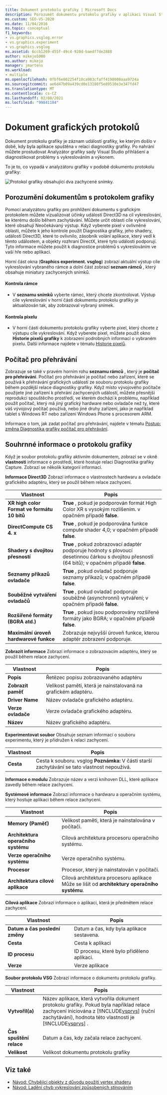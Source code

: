 ```yaml
---
title: Dokument protokolu grafiky | Microsoft Docs
description: Porozumět dokumentu protokolu grafiky v aplikaci Visual Studio, který zaznamenává události grafiky, k nimž došlo v době, kdy byla aplikace spuštěna v relaci diagnostiky grafiky.
ms.custom: SEO-VS-2020
ms.date: 11/04/2016
ms.topic: conceptual
f1_keywords:
- vs.graphics.vsglog.error
- vs.graphics.experiment
- vs.graphics.vsglog
ms.assetid: 6ccb1269-d55f-49c4-920d-baedf7de2888
author: mikejo5000
ms.author: mikejo
manager: jmartens
ms.workload:
- multiple
ms.openlocfilehash: 0fbf6e002254f10ca983cfaff4198008aaa9724a
ms.sourcegitcommit: ae6d47b09a439cd0e13180f5e89510e3e347fd47
ms.translationtype: MT
ms.contentlocale: cs-CZ
ms.lasthandoff: 02/08/2021
ms.locfileid: "99841104"
---
```

# <a name="graphics-log-document"></a>Dokument grafických protokolů
Dokument protokolu grafiky je záznam událostí grafiky, ke kterým došlo v době, kdy byla aplikace spuštěna v relaci diagnostiky grafiky. Po nahrání můžete prostudovat Analyzátor grafiky sady Visual Studio přihlášení a diagnostikovat problémy s vykreslováním a výkonem.

 To je to, co vypadá v analyzátoru grafiky v podobě dokumentu protokolu grafiky:

 ![Protokol grafiky obsahující dva zachycené snímky.](media/gfx_diag_demo_graphics_log_orientation.png "gfx_diag_demo_graphics_log_orientation")

## <a name="understanding-graphics-log-documents"></a>Porozumění dokumentům s protokolem grafiky
 Pomocí analyzátoru grafiky pro prohlížení dokumentu s grafickým protokolem můžete vizualizovat účinky událostí Direct3D na cíl vykreslování, ke kterému došlo během zachytávání. Můžete určit oblasti cíle vykreslování, které obsahují Neočekávaný výstup. Když vyberete pixel v ovlivněné oblasti, můžete k jeho kontrole použít Diagnostika grafiky, jeho shadery, události Direct3D, které to ovlivnilo, zásobník volání aplikace, který vedl k těmto událostem, a objekty rozhraní DirectX, které tyto události podporují. Tyto informace můžete použít k diagnostice problémů s vykreslováním ve vaší hře nebo aplikaci.

 Horní část okna (**Graphics experiment. vsglog**) zobrazí aktuální výstup cíle vykreslování vybraného rámce a dolní část zobrazí **seznam rámců** , který obsahuje miniatury zachycených snímků.

#### <a name="to-inspect-a-frame"></a>Kontrola rámce

- V **seznamu snímků** vyberte rámec, který chcete zkontrolovat. Výstup cíle vykreslování v horní části dokumentu protokolu grafiky je aktualizován tak, aby zobrazoval vybraný snímek.

#### <a name="to-inspect-a-pixel"></a>Kontrola pixelu

- V horní části dokumentu protokolu grafiky vyberte pixel, který chcete z výstupu cíle vykreslování. Když vyberete pixel, můžete použít okno **Historie pixelů grafiky** k zobrazení podrobných informací o vybraném pixelu. Další informace najdete v tématu [Historie pixelů](graphics-pixel-history.md).

## <a name="playback-machine"></a>Počítač pro přehrávání
 Zobrazuje se také v pravém horním rohu **seznamu rámců** , který je **počítač pro přehrávání**. Počítač pro přehrávání je počítač nebo zařízení, které se používá k přehrávání grafických událostí ze souboru protokolu grafiky během pozdější relace diagnostiky grafiky. Když místo vývojového počítače použijete jiné zařízení k přehrání zachycených událostí, můžete přesnější reprodukci spouštěcího prostředí, ve kterém dochází k problému, například použít počítač, který má jiný grafický hardware nebo ovladače než ty, které váš vývojový počítač používá, nebo jiné druhy zařízení, jako je například tablet s Windows RT nebo zařízení Windows Phone s procesorem ARM.

 Informace o tom, jak zadat počítač pro přehrávání, najdete v tématu [Postup: změna Diagnostika grafiky počítač pro přehrávání](how-to-change-the-graphics-diagnostics-playback-machine.md).

## <a name="graphics-log-summary-information"></a>Souhrnné informace o protokolu grafiky
 Když je soubor protokolu grafiky aktivním dokumentem, zobrazí se v okně **vlastnosti** informace o prostředí, které hostuje relaci Diagnostika grafiky Capture. Zobrazí se několik kategorií informací.

 **Informace Direct3D** Zobrazí informace o vlastnostech hardwaru a ovladače grafického adaptéru, který se použil během relace zachycení.

|Vlastnost|Popis|
|--------------|-----------------|
|**XR high color Format ve formátu 10 bitů**|**True** , pokud je podporován formát High Color XR s vysokým rozlišením. v opačném případě **false**.|
|**DirectCompute CS 4. x**|**True** , pokud je podporována funkce compute shader 4,0; v opačném případě **false**.|
|**Shadery s dvojitou přesností**|**True** , pokud zobrazovací adaptér podporuje hodnoty s plovoucí desetinnou čárkou s dvojitou přesností (64 bitů); v opačném případě **false**.|
|**Seznamy příkazů ovladače**|**True** , pokud ovladač podporuje seznamy příkazů; v opačném případě **false**.|
|**Souběžné vytváření ovladačů**|**True** , pokud ovladač podporuje souběžné (asynchronní) vytváření; v opačném případě **false**.|
|**Rozšířené formáty (BGRA atd.)**|**True** , pokud jsou podporovány rozšířené formáty jako BGRA; v opačném případě **false**.|
|**Maximální úroveň hardwarové funkce**|Zobrazuje nejvyšší úroveň funkce, kterou adaptér zobrazení podporuje.|

 **Zobrazit informace** Zobrazí informace o zobrazovacím adaptéru, který se použil během relace zachycení.

|Vlastnost|Popis|
|--------------|-----------------|
|**Popis**|Řetězec popisu zobrazovaného adaptéru|
|**Zobrazit paměť**|Velikost paměti, která je nainstalovaná na grafickém adaptéru.|
|**Driver Name**|Název ovladače grafického adaptéru.|
|**Verze ovladače**|Verze ovladače grafického adaptéru.|
|**Název**|Název grafického adaptéru.|

 **Experimentovat soubor** Obsahuje seznam informací o souboru experimentu, který je přidružen k relaci zachycení.

|Vlastnost|Popis|
|--------------|-----------------|
|**Cesta**|Cesta k souboru. vsglog **Poznámka:**  V části starší zachytávání se tato vlastnost nepoužívá.|

 **Informace o modulu** Zobrazuje název a verzi knihoven DLL, které aplikace zavedly během relace zachycení.

 **Systémové informace** Zobrazí informace o hardwaru a operačním systému, který hostuje aplikaci během relace zachycení.

|Vlastnost|Popis|
|--------------|-----------------|
|**Memory (Paměť)**|Velikost paměti, která je nainstalována v počítači.|
|**Architektura operačního systému**|Cílová architektura procesoru operačního systému.|
|**Verze operačního systému**|Verze operačního systému.|
|**Procesor**|Procesor, který je nainstalován v počítači.|
|**Architektura cílové aplikace**|Cílová architektura procesoru aplikace Může se lišit od **architektury operačního systému**.|

 **Cílová aplikace** Zobrazí informace o aplikaci, která je předmětem relace zachycení.

|Vlastnost|Popis|
|--------------|-----------------|
|**Datum a čas poslední změny**|Datum a čas, kdy byla aplikace sestavena.|
|**Cesta**|Cesta k aplikaci|
|**ID procesu**|ID procesu, které bylo přiděleno aplikaci.|
|**Verze**|Verze aplikace|

 **Soubor protokolu VSG** Zobrazí informace o dokumentu protokolu grafiky.

| Vlastnost | Popis |
|------------------------| - |
| **Vytvořil(a)** | Název aplikace, která vytvořila dokument protokolu grafiky. Pokud byla například relace zachycení iniciována z [!INCLUDE[vsprvs](../../code-quality/includes/vsprvs_md.md)] (ruční zachytávání), hodnota této vlastnosti je [!INCLUDE[vsprvs](../../code-quality/includes/vsprvs_md.md)] . |
| **Čas spuštění relace** | Datum a čas, kdy začala relace zachycení. |
| **Velikost** | Velikost dokumentu protokolu grafiky |

## <a name="see-also"></a>Viz také
- [Návod: Chybějící objekty z důvodu použití vertex shaderu](walkthrough-missing-objects-due-to-vertex-shading.md)
- [Návod: Ladění chyb vykreslování způsobených stínováním](walkthrough-debugging-rendering-errors-due-to-shading.md)